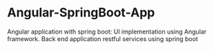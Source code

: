 # Angular-SpringBoot-App
Angular application with spring boot: UI implementation using Angular framework. Back end application restful services using spring boot

